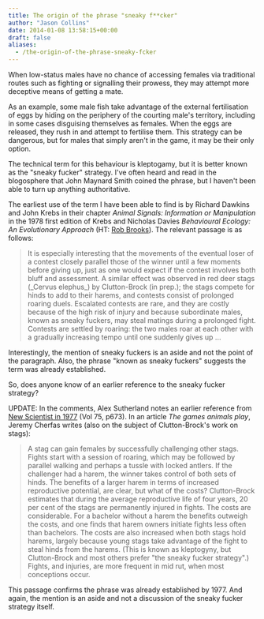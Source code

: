 ```yaml
---
title: The origin of the phrase "sneaky f**cker"
author: "Jason Collins"
date: 2014-01-08 13:58:15+00:00
draft: false
aliases:
  - /the-origin-of-the-phrase-sneaky-fcker
---
```


When low-status males have no chance of accessing females via traditional routes such as fighting or signalling their prowess, they may attempt more deceptive means of getting a mate.

As an example, some male fish take advantage of the external fertilisation of eggs by hiding on the periphery of the courting male's territory, including in some cases disguising themselves as females. When the eggs are released, they rush in and attempt to fertilise them. This strategy can be dangerous, but for males that simply aren't in the game, it may be their only option.

The technical term for this behaviour is kleptogamy, but it is better known as the "sneaky fucker" strategy. I've often heard and read in the blogosphere that John Maynard Smith coined the phrase, but I haven't been able to turn up anything authoritative.

The earliest use of the term I have been able to find is by Richard Dawkins and John Krebs in their chapter _Animal Signals: Information or Manipulation_ in the 1978 first edition of Krebs and Nicholas Davies _Behavioural Ecology: An Evolutionary Approach_ (HT: [Rob Brooks](https://twitter.com/Brooks_Rob)). The relevant passage is as follows:

<blockquote>It is especially interesting that the movements of the eventual loser of a contest closely parallel those of the winner until a few moments before giving up, just as one would expect if the contest involves both bluff and assessment. A similar effect was observed in red deer stags (_Cervus elephus_) by Clutton-Brock (in prep.); the stags compete for hinds to add to their harems, and contests consist of prolonged roaring duels. Escalated contests are rare, and they are costly because of the high risk of injury and because subordinate males, known as sneaky fuckers, may steal matings during a prolonged fight. Contests are settled by roaring: the two males roar at each other with a gradually increasing tempo until one suddenly gives up ...</blockquote>

Interestingly, the mention of sneaky fuckers is an aside and not the point of the paragraph. Also, the phrase "known as sneaky fuckers" suggests the term was already established.

So, does anyone know of an earlier reference to the sneaky fucker strategy?

UPDATE: In the comments, Alex Sutherland notes an earlier reference from [New Scientist in 1977](http://books.google.com.au/books?id=OIXrEXl3MuMC&lpg=PA673&dq=%22sneaky%20fucker%22&pg=PA672#v=onepage&q&f=false) (Vol 75, p673). In an article _The games animals play_, Jeremy Cherfas writes (also on the subject of Clutton-Brock's work on stags):

<blockquote>A stag can gain females by successfully challenging other stags. Fights start with a session of roaring, which may be followed by parallel walking and perhaps a tussle with locked antlers. If the challenger had a harem, the winner takes control of both sets of hinds. The benefits of a larger harem in terms of increased reproductive potential, are clear, but what of the costs? Clutton-Brock estimates that during the average reproductive life of four years, 20 per cent of the stags are permanently injured in fights. The costs are considerable. For a bachelor without a harem the benefits outweigh the costs, and one finds that harem owners initiate fights less often than bachelors. The costs are also increased when both stags hold harems, largely because young stags take advantage of the fight to steal hinds from the harems. (This is known as kleptogyny, but Clutton-Brock and most others prefer "the sneaky fucker strategy".) Fights, and injuries, are more frequent in mid rut, when most conceptions occur.</blockquote>

This passage confirms the phrase was already established by 1977. And again, the mention is an aside and not a discussion of the sneaky fucker strategy itself.
